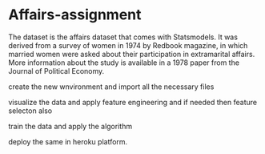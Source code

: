 # Affairs-assignment

The dataset is the affairs dataset that comes with Statsmodels. It was derived from a survey of women in 1974 by Redbook magazine, in which married women were asked about their participation in extramarital affairs. More information about the study is available in a 1978 paper from the Journal of Political Economy.

create the new wnvironment and import all the necessary files 

visualize the data and apply feature engineering and if needed then feature selecton also

train the data and apply the algorithm

deploy the same in heroku platform.
